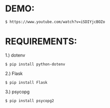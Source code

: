 # DEMO:

    $ https://www.youtube.com/watch?v=iSDIYjcBOZo

# REQUIREMENTS:

1.) dotenv

    $ pip install python-dotenv

2.) Flask

    $ pip install Flask

3.) psycopg

    $ pip install psycopg2

